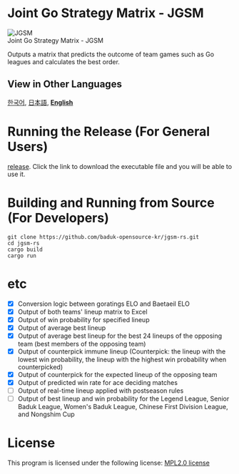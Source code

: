 # Joint Go Strategy Matrix - JGSM
![JGSM](https://github.com/baduk-opensource-kr/jgsm-rs/assets/36529903/f2b45d6e-b9c1-4812-a7c8-5835ae8ae312)  
Joint Go Strategy Matrix - JGSM

Outputs a matrix that predicts the outcome of team games such as Go leagues and calculates the best order.

## View in Other Languages
[한국어](./README.md), [日本語](./README.jp.md), [**English**](./README.en.md)

# Running the Release (For General Users)
[release](https://github.com/baduk-opensource-kr/jgsm-rs/releases/tag/release).
Click the link to download the executable file and you will be able to use it.

# Building and Running from Source (For Developers)
```
git clone https://github.com/baduk-opensource-kr/jgsm-rs.git
cd jgsm-rs
cargo build
cargo run
```

# etc
- [x] Conversion logic between goratings ELO and Baetaeil ELO
- [x] Output of both teams' lineup matrix to Excel
- [x] Output of win probability for specified lineup
- [x] Output of average best lineup
- [x] Output of average best lineup for the best 24 lineups of the opposing team (best members of the opposing team)
- [x] Output of counterpick immune lineup (Counterpick: the lineup with the lowest win probability, the lineup with the highest win probability when counterpicked)
- [x] Output of counterpick for the expected lineup of the opposing team
- [x] Output of predicted win rate for ace deciding matches
- [ ] Output of real-time lineup applied with postseason rules
- [ ] Output of best lineup and win probability for the Legend League, Senior Baduk League, Women's Baduk League, Chinese First Division League, and Nongshim Cup

# License
This program is licensed under the following license: [MPL2.0 license](/LICENSE) 


